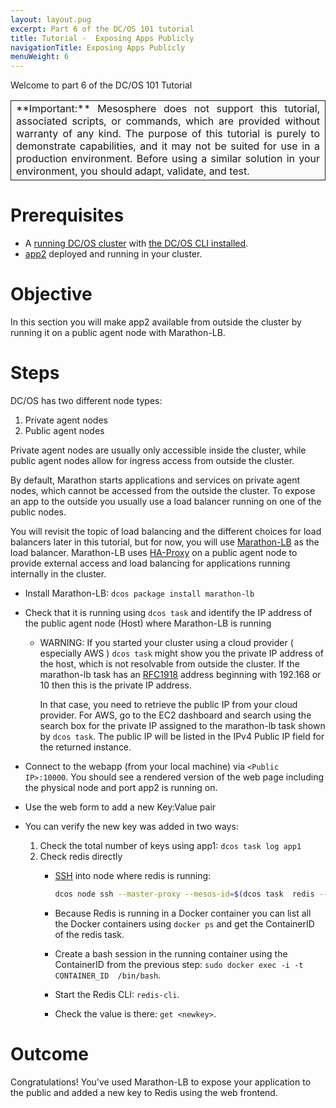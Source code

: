 ```yaml
---
layout: layout.pug
excerpt: Part 6 of the DC/OS 101 tutorial
title: Tutorial -  Exposing Apps Publicly
navigationTitle: Exposing Apps Publicly
menuWeight: 6
---
```


Welcome to part 6 of the DC/OS 101 Tutorial

<table class="table" bgcolor="#FAFAFA"> <tr> <td align=justify style="border-left: thin solid; border-top: thin solid; border-bottom: thin solid;border-right: thin solid;">**Important:** Mesosphere does not support this tutorial, associated scripts, or commands, which are provided without warranty of any kind. The purpose of this tutorial is purely to demonstrate capabilities, and it may not be suited for use in a production environment. Before using a similar solution in your environment, you should adapt, validate, and test.</td> </tr> </table>

# Prerequisites
* A [running DC/OS cluster](/1.11/tutorials/dcos-101/cli/) with [the DC/OS CLI installed](/1.11/tutorials/dcos-101/cli/).
* [app2](/1.11/tutorials/dcos-101/app2/) deployed and running in your cluster.


# Objective
In this section you will make app2 available from outside the cluster by running it on a public agent node with Marathon-LB.

# Steps
DC/OS has two different node types:

1. Private agent nodes
1. Public agent nodes

Private agent nodes are usually only accessible inside the cluster, while public agent nodes allow for ingress access from outside the cluster.

By default, Marathon starts applications and services on private agent nodes, which cannot be accessed from the outside the cluster. To expose an app to the outside you usually use a load balancer running on one of the public nodes.

You will revisit the topic of load balancing and the different choices for load balancers later in this tutorial, but for now, you will use [Marathon-LB](/1.11/tutorials/dcos-101/loadbalancing/) as the load balancer. Marathon-LB uses [HA-Proxy](http://www.haproxy.org/) on a public agent node to provide external access and load balancing for applications running internally in the cluster.

  * Install Marathon-LB: `dcos package install marathon-lb`
  * Check that it is running using `dcos task` and identify the IP address of the public agent node (Host) where Marathon-LB is running
    * WARNING: If you started your cluster using a cloud provider ( especially AWS ) `dcos task` might show you the private IP address of the host, which is not resolvable from outside the cluster. If the marathon-lb task has an [RFC1918](https://en.wikipedia.org/wiki/Private_network) address beginning with 192.168 or 10 then this is the private IP address.

      In that case, you need to retrieve the public IP from your cloud provider. For AWS, go to the EC2 dashboard and search using the search box for the private IP assigned to the marathon-lb task shown by `dcos task`. The public IP will be listed in the IPv4 Public IP field for the returned instance.

  * Connect to the webapp (from your local machine) via `<Public IP>:10000`. You should see a rendered version of the web page including the physical node and port app2 is running on.
  * Use the web form to add a new Key:Value pair
  * You can verify the new key was added in two ways:
    1. Check the total number of keys using app1: `dcos task log app1`
    2. Check redis directly
       *  [SSH](/1.11/administering-clusters/sshcluster/) into node where redis is running:

           ```bash
           dcos node ssh --master-proxy --mesos-id=$(dcos task  redis --json |  jq -r '.[] | .slave_id')
           ```
       * Because Redis is running in a Docker container you can list all the Docker containers using `docker ps` and get the ContainerID of the redis task.
       * Create a bash session in the running container using the ContainerID from the previous step: `sudo docker exec -i -t CONTAINER_ID  /bin/bash`.
       * Start the Redis CLI: `redis-cli`.
       * Check the value is there: `get <newkey>`.

# Outcome
Congratulations! You've used Marathon-LB to expose your application to the public and added a new key to Redis using the web frontend.
